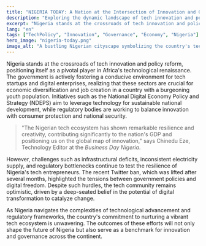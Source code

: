 ```yaml
---
title: "NIGERIA TODAY: A Nation at the Intersection of Innovation and Governance"
description: "Exploring the dynamic landscape of tech innovation and policy evolution in Nigeria."
excerpt: "Nigeria stands at the crossroads of tech innovation and policy reform."
lang: "en"
tags: ["TechPolicy", "Innovation", "Governance", "Economy", "Nigeria"]
hero_image: "nigeria-today.png"
image_alt: "A bustling Nigerian cityscape symbolizing the country's tech and policy growth"
---
```


Nigeria stands at the crossroads of tech innovation and policy reform, positioning itself as a pivotal player in Africa's technological renaissance. The government is actively fostering a conducive environment for tech startups and digital enterprises, realizing that these sectors are crucial for economic diversification and job creation in a country with a burgeoning youth population. Initiatives such as the National Digital Economy Policy and Strategy (NDEPS) aim to leverage technology for sustainable national development, while regulatory bodies are working to balance innovation with consumer protection and national security.

> "The Nigerian tech ecosystem has shown remarkable resilience and creativity, contributing significantly to the nation's GDP and positioning us on the global map of innovation," says Chinedu Eze, Technology Editor at the *Business Day Nigeria*. 

However, challenges such as infrastructural deficits, inconsistent electricity supply, and regulatory bottlenecks continue to test the resilience of Nigeria's tech entrepreneurs. The recent Twitter ban, which was lifted after several months, highlighted the tensions between government policies and digital freedom. Despite such hurdles, the tech community remains optimistic, driven by a deep-seated belief in the potential of digital transformation to catalyze change.

As Nigeria navigates the complexities of technological advancement and regulatory frameworks, the country's commitment to nurturing a vibrant tech ecosystem is unwavering. The outcomes of these efforts will not only shape the future of Nigeria but also serve as a benchmark for innovation and governance across the continent.